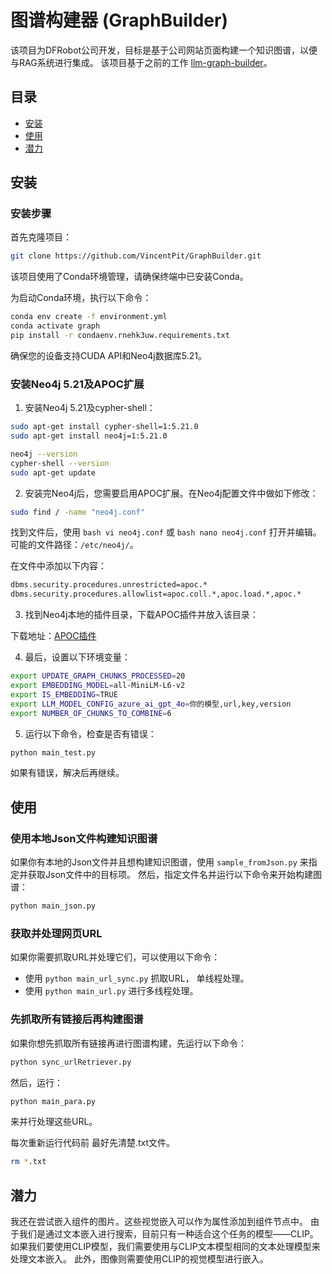 # 图谱构建器 (GraphBuilder)

该项目为DFRobot公司开发，目标是基于公司网站页面构建一个知识图谱，以便与RAG系统进行集成。
该项目基于之前的工作 [llm-graph-builder](https://github.com/BinNong/llm-graph-builder.git)。

## 目录

* [安装](#安装)
* [使用](#使用)
* [潜力](#潜力)

## 安装

### 安装步骤

首先克隆项目：

```bash
git clone https://github.com/VincentPit/GraphBuilder.git
```

该项目使用了Conda环境管理，请确保终端中已安装Conda。

为启动Conda环境，执行以下命令：

```bash
conda env create -f environment.yml
conda activate graph
pip install -r condaenv.rnehk3uw.requirements.txt
```

确保您的设备支持CUDA API和Neo4j数据库5.21。

### 安装Neo4j 5.21及APOC扩展

1. 安装Neo4j 5.21及cypher-shell：

```bash
sudo apt-get install cypher-shell=1:5.21.0
sudo apt-get install neo4j=1:5.21.0

neo4j --version
cypher-shell --version
sudo apt-get update
```

2. 安装完Neo4j后，您需要启用APOC扩展。在Neo4j配置文件中做如下修改：

```bash
sudo find / -name "neo4j.conf"
```

找到文件后，使用 `bash vi neo4j.conf` 或 `bash nano neo4j.conf` 打开并编辑。
可能的文件路径：`/etc/neo4j/`。

在文件中添加以下内容：

```bash
dbms.security.procedures.unrestricted=apoc.*
dbms.security.procedures.allowlist=apoc.coll.*,apoc.load.*,apoc.*
```

3. 找到Neo4j本地的插件目录，下载APOC插件并放入该目录：

下载地址：[APOC插件](https://github.com/neo4j/apoc/releases/download/5.21.0/apoc-5.21.0-core.jar)

4. 最后，设置以下环境变量：

```bash
export UPDATE_GRAPH_CHUNKS_PROCESSED=20
export EMBEDDING_MODEL=all-MiniLM-L6-v2
export IS_EMBEDDING=TRUE
export LLM_MODEL_CONFIG_azure_ai_gpt_4o=你的模型,url,key,version
export NUMBER_OF_CHUNKS_TO_COMBINE=6
```

5. 运行以下命令，检查是否有错误：

```bash
python main_test.py
```

如果有错误，解决后再继续。

## 使用

### 使用本地Json文件构建知识图谱

如果你有本地的Json文件并且想构建知识图谱，使用 `sample_fromJson.py` 来指定并获取Json文件中的目标项。
然后，指定文件名并运行以下命令来开始构建图谱：

```bash
python main_json.py
```

### 获取并处理网页URL

如果你需要抓取URL并处理它们，可以使用以下命令：

* 使用 `python main_url_sync.py` 抓取URL， 单线程处理。
* 使用 `python main_url.py` 进行多线程处理。

### 先抓取所有链接后再构建图谱

如果你想先抓取所有链接再进行图谱构建，先运行以下命令：

```bash
python sync_urlRetriever.py
```

然后，运行：

```bash
python main_para.py
```

来并行处理这些URL。

每次重新运行代码前 最好先清楚.txt文件。
```bash
rm *.txt
```

## 潜力

我还在尝试嵌入组件的图片。这些视觉嵌入可以作为属性添加到组件节点中。
由于我们是通过文本嵌入进行搜索，目前只有一种适合这个任务的模型——CLIP。
如果我们要使用CLIP模型，我们需要使用与CLIP文本模型相同的文本处理模型来处理文本嵌入。
此外，图像则需要使用CLIP的视觉模型进行嵌入。